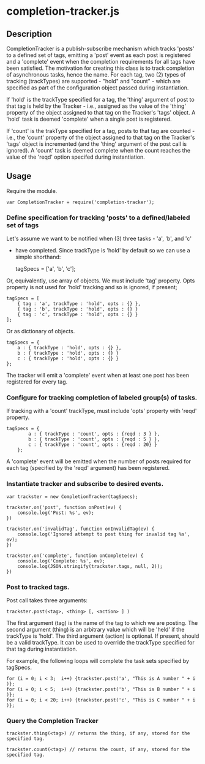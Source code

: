 # completion-tracker.js

## Description

CompletionTracker is a publish-subscribe mechanism which tracks
'posts' to a defined set of tags, emitting a 'post' event as each
post is registered and a 'complete' event when the completion
requirements for all tags have been satisfied.  The motivation for
creating this class is to track completion of asynchronous tasks,
hence the name.  For each tag, two (2) types of tracking (trackTypes)
are supported - "hold" and "count" - which are specified as part of
the configuration object passed during instantiation.

If 'hold' is the trackType specified for a tag, the 'thing' argument
of post to that tag is held by the Tracker - i.e., assigned as the
value of the 'thing' property of the object assigned to that tag on
the Tracker's 'tags' object.  A 'hold' task is deemed 'complete' when
a single post is registered.

If 'count' is the trakType specified for a tag, posts to that tag are
counted - i.e., the 'count' property of the object assigned to that
tag on the Tracker's 'tags' object is incremented (and the 'thing'
argument of the post call is ignored).  A 'count' task is deemed
complete when the count reaches the value of the 'reqd' option
specifed during instantiation.

## Usage

Require the module.

    var CompletionTracker = require('completion-tracker');


### Define specification for tracking 'posts' to a defined/labeled set of tags

Let's assume we want to be notified when (3) three tasks - 'a', 'b', and 'c'
 - have completed.  Since trackType is 'hold' by default so we
can use a simple shorthand:

    tagSpecs = ['a', 'b', 'c'];

Or, equivalently, use array of objects.  We must include 'tag'
property. Opts property is not used for 'hold' tracking and so is
ignored, if present;

    tagSpecs = [
        { tag : 'a', trackType : 'hold', opts : {} },
        { tag : 'b', trackType : 'hold', opts : {} }
        { tag : 'c', trackType : 'hold', opts : {} }
    ];

Or as dictionary of objects.

    tagSpecs = {
        a : { trackType : 'hold', opts : {} },
        b : { trackType : 'hold', opts : {} }
        c : { trackType : 'hold', opts : {} }
    };

The tracker will emit a 'complete' event when at least one post has
been registered for every tag.

### Configure for tracking completion of labeled group(s) of tasks. 

If tracking with a 'count' trackType, must include 'opts' property with 'reqd' property.

    tagSpecs = {
            a : { trackType : 'count', opts : {reqd : 3 } },
            b : { trackType : 'count', opts : {reqd : 5 } },
            c : { trackType : 'count', opts : {reqd : 20} }
        };


A 'complete' event will be emitted when the number of posts required
for each tag (specified by the 'reqd' argument) has been registered.

### Instantiate tracker and subscribe to desired events.

    var trackster = new CompletionTracker(tagSpecs);

    trackster.on('post', function onPost(ev) {
        console.log('Post: %s', ev);
    })

    trackster.on('invalidTag', function onInvalidTag(ev) {
        console.log('Ignored attempt to post thing for invalid tag %s', ev);
    })

    trackster.on('complete', function onComplete(ev) {
        console.log('Complete: %s', ev);
        console.log(JSON.stringify(trackster.tags, null, 2));
    })

### Post to tracked tags.

Post call takes three arguments:

    trackster.post(<tag>, <thing> [, <action> ] )

The first argument (tag) is the name of the tag to which we are
posting.  The second argument (thing) is an arbitrary value which will
be 'held' if the trackType is 'hold'.  The third argument (action) is
optional.  If present, should be a valid trackType.  It can be
used to override the trackType specified for that tag during
instantiation.

For example, the following loops will complete the task sets specified
by tagSpecs.

    for (i = 0; i < 3;  i++) {trackster.post('a', "This is A number " + i )};
    for (i = 0; i < 5;  i++) {trackster.post('b', "This is B number " + i )};
    for (i = 0; i < 20; i++) {trackster.post('c', "This is C number " + i )};

### Query the Completion Tracker

    trackster.thing(<tag>) // returns the thing, if any, stored for the specified tag.

    trackster.count(<tag>) // returns the count, if any, stored for the specified tag.

